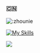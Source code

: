### :cn:
![:zhounie](https://count.getloli.com/get/@:zhounie?theme=rule34)

[![My Skills](https://skillicons.dev/icons?i=js,ts,nodejs,html,css,vue,vite,vscode,git)](https://skillicons.dev)

<img align="left" src="https://github-readme-stats.vercel.app/api?username=zhounie&show_icons=true" />
